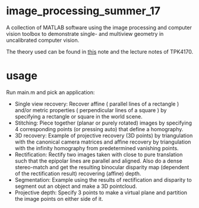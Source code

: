 # image_processing_summer_17

A collection of MATLAB software using the image processing and computer vision toolbox to demonstrate single- and multiview geometry in uncalibrated computer vision.

The theory used can be found in [this](Applications_of_single__and_multiple_view_geometry_in_computer_vision.pdf) note and the lecture notes of TPK4170.

# usage
Run main.m and pick an application:
- Single view recovery: Recover affine ( parallel lines of a rectangle ) and/or metric properties ( perpendicular lines of a square ) by specifying a rectangle or square in the world scene.
- Stitching: Piece together (planar or purely rotated) images by specifying 4 corresponding points (or pressing auto) that define a homography.
- 3D recovery: Example of projective recovery (3D points) by triangulation with the canonical camera matrices and affine recovery by triangulation with the infinity homography from predetermined vanishing points.
- Rectification: Rectify two images taken with close to pure translation such that the epipolar lines are parallel and aligned. Also do a dense stereo-match and get the resulting binocular disparity map (dependent of the rectification result) recovering (affine) depth.
- Segmentation: Example using the results of rectification and disparity to segment out an object and make a 3D pointcloud.  
- Projective depth: Specify 3 points to make a virtual plane and partition the image points on either side of it.  

